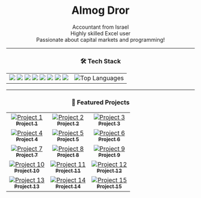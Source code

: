 <!-- Profile Header -->
<h1 align="center">Almog Dror</h1>
<p align="center">
  Accountant from Israel<br>
  Highly skilled Excel user <br>
  Passionate about capital markets and programming!
</p>

---

<!-- Tech Stack Badges -->
<h3 align="center">🛠️ Tech Stack</h3>

<center>

<table>
  <tr>
    <td align="center">
      <img src="https://img.shields.io/badge/-Python-3776AB?logo=python&logoColor=white&style=flat" />
      <img src="https://img.shields.io/badge/-JavaScript-F7DF1E?logo=javascript&logoColor=black&style=flat" />
      <img src="https://img.shields.io/badge/-TypeScript-3178C6?logo=typescript&logoColor=white&style=flat" />
      <img src="https://img.shields.io/badge/-CSharp-239120?logo=csharp&logoColor=white&style=flat" />
      <img src="https://img.shields.io/badge/-Node.js-339933?logo=node.js&logoColor=white&style=flat" />
      <img src="https://img.shields.io/badge/-React-61DAFB?logo=react&logoColor=black&style=flat" />
      <img src="https://img.shields.io/badge/-Next.js-000000?logo=next.js&logoColor=white&style=flat" />
      <img src="https://img.shields.io/badge/-Excel-217346?logo=microsoft-excel&logoColor=white&style=flat" />
    </td>
    <td align="center">
      <img src="https://github-readme-stats.vercel.app/api/top-langs/?username=dalmog123&layout=compact&theme=tokyonight" alt="Top Languages" />
    </td>
  </tr>
</table>

</center>


---

<!-- Projects Grid -->
<h3 align="center">🚀 Featured Projects</h3>
<div align="center">
  <table>
    <tr>
      <td align="center">
        <a href="https://github.com/dalmog123/project1">
          <img src="[https://via.placeholder.com/150](https://private-user-images.githubusercontent.com/166450714/423191851-3407f798-336f-4617-8190-e79c8665520a.png?jwt=eyJhbGciOiJIUzI1NiIsInR5cCI6IkpXVCJ9.eyJpc3MiOiJnaXRodWIuY29tIiwiYXVkIjoicmF3LmdpdGh1YnVzZXJjb250ZW50LmNvbSIsImtleSI6ImtleTUiLCJleHAiOjE3NDIxMDg5MzcsIm5iZiI6MTc0MjEwODYzNywicGF0aCI6Ii8xNjY0NTA3MTQvNDIzMTkxODUxLTM0MDdmNzk4LTMzNmYtNDYxNy04MTkwLWU3OWM4NjY1NTIwYS5wbmc_WC1BbXotQWxnb3JpdGhtPUFXUzQtSE1BQy1TSEEyNTYmWC1BbXotQ3JlZGVudGlhbD1BS0lBVkNPRFlMU0E1M1BRSzRaQSUyRjIwMjUwMzE2JTJGdXMtZWFzdC0xJTJGczMlMkZhd3M0X3JlcXVlc3QmWC1BbXotRGF0ZT0yMDI1MDMxNlQwNzAzNTdaJlgtQW16LUV4cGlyZXM9MzAwJlgtQW16LVNpZ25hdHVyZT02ZDk2MGFmZTQwMmNlOWYwMzhmZDk5ZjJhZDYwNDdkZWVkYmQ2MmUwNGIyODQ2MWI0M2Q3NDc3MzM3MWZmZTEyJlgtQW16LVNpZ25lZEhlYWRlcnM9aG9zdCJ9.CqHzif7TNApvRdInLUXtQGLWw1DaDUXBQ5QLdm6jcO0)" alt="Project 1" /><br>
          <sub><b>Project 1</b></sub>
        </a>
      </td>
      <td align="center">
        <a href="https://github.com/dalmog123/project2">
          <img src="[https://via.placeholder.com/150](https://private-user-images.githubusercontent.com/166450714/423191845-d63a5e79-b50c-4976-84b9-39bda4f6202a.png?jwt=eyJhbGciOiJIUzI1NiIsInR5cCI6IkpXVCJ9.eyJpc3MiOiJnaXRodWIuY29tIiwiYXVkIjoicmF3LmdpdGh1YnVzZXJjb250ZW50LmNvbSIsImtleSI6ImtleTUiLCJleHAiOjE3NDIxMDg5ODQsIm5iZiI6MTc0MjEwODY4NCwicGF0aCI6Ii8xNjY0NTA3MTQvNDIzMTkxODQ1LWQ2M2E1ZTc5LWI1MGMtNDk3Ni04NGI5LTM5YmRhNGY2MjAyYS5wbmc_WC1BbXotQWxnb3JpdGhtPUFXUzQtSE1BQy1TSEEyNTYmWC1BbXotQ3JlZGVudGlhbD1BS0lBVkNPRFlMU0E1M1BRSzRaQSUyRjIwMjUwMzE2JTJGdXMtZWFzdC0xJTJGczMlMkZhd3M0X3JlcXVlc3QmWC1BbXotRGF0ZT0yMDI1MDMxNlQwNzA0NDRaJlgtQW16LUV4cGlyZXM9MzAwJlgtQW16LVNpZ25hdHVyZT0xMTg1ZmM3M2E1NzcyZTZiNWE3ZGJjN2U3NjdhOGZkNDU0OWE3ZDEzZDc1NmJhZDkzZjc1ZTA0Y2UxZWJhODFhJlgtQW16LVNpZ25lZEhlYWRlcnM9aG9zdCJ9.EsNMSVFBFPRQZFRxwJz-1hMHjnOf7QfXck1lObNpg1M)" alt="Project 2" /><br>
          <sub><b>Project 2</b></sub>
        </a>
      </td>
      <td align="center">
        <a href="https://github.com/dalmog123/project3">
          <img src="[https://via.placeholder.com/150](https://private-user-images.githubusercontent.com/166450714/423191841-75bf71cc-c464-49af-8b9f-f486f32c4d05.png?jwt=eyJhbGciOiJIUzI1NiIsInR5cCI6IkpXVCJ9.eyJpc3MiOiJnaXRodWIuY29tIiwiYXVkIjoicmF3LmdpdGh1YnVzZXJjb250ZW50LmNvbSIsImtleSI6ImtleTUiLCJleHAiOjE3NDIxMDkwMDEsIm5iZiI6MTc0MjEwODcwMSwicGF0aCI6Ii8xNjY0NTA3MTQvNDIzMTkxODQxLTc1YmY3MWNjLWM0NjQtNDlhZi04YjlmLWY0ODZmMzJjNGQwNS5wbmc_WC1BbXotQWxnb3JpdGhtPUFXUzQtSE1BQy1TSEEyNTYmWC1BbXotQ3JlZGVudGlhbD1BS0lBVkNPRFlMU0E1M1BRSzRaQSUyRjIwMjUwMzE2JTJGdXMtZWFzdC0xJTJGczMlMkZhd3M0X3JlcXVlc3QmWC1BbXotRGF0ZT0yMDI1MDMxNlQwNzA1MDFaJlgtQW16LUV4cGlyZXM9MzAwJlgtQW16LVNpZ25hdHVyZT02MTY1MTA5NzMxMzY4YjFmNjY2MjZhNDE0YzM3YTNkNWYwNGJlNGRiYjYwOGQxNjE5NmE4ZmQzYTdmZTQ4Y2UzJlgtQW16LVNpZ25lZEhlYWRlcnM9aG9zdCJ9.Sk0zGyarPCDw9bz7QzAdu69nRsFUdLJYfnzIbkN2lF8)" alt="Project 3" /><br>
          <sub><b>Project 3</b></sub>
        </a>
      </td>
    </tr>
    <tr>
      <td align="center">
        <a href="https://github.com/dalmog123/project4">
          <img src="[https://via.placeholder.com/150](https://private-user-images.githubusercontent.com/166450714/423191832-57c86042-df54-46ce-8cd0-bd7bc60662bc.png?jwt=eyJhbGciOiJIUzI1NiIsInR5cCI6IkpXVCJ9.eyJpc3MiOiJnaXRodWIuY29tIiwiYXVkIjoicmF3LmdpdGh1YnVzZXJjb250ZW50LmNvbSIsImtleSI6ImtleTUiLCJleHAiOjE3NDIxMDkwMTAsIm5iZiI6MTc0MjEwODcxMCwicGF0aCI6Ii8xNjY0NTA3MTQvNDIzMTkxODMyLTU3Yzg2MDQyLWRmNTQtNDZjZS04Y2QwLWJkN2JjNjA2NjJiYy5wbmc_WC1BbXotQWxnb3JpdGhtPUFXUzQtSE1BQy1TSEEyNTYmWC1BbXotQ3JlZGVudGlhbD1BS0lBVkNPRFlMU0E1M1BRSzRaQSUyRjIwMjUwMzE2JTJGdXMtZWFzdC0xJTJGczMlMkZhd3M0X3JlcXVlc3QmWC1BbXotRGF0ZT0yMDI1MDMxNlQwNzA1MTBaJlgtQW16LUV4cGlyZXM9MzAwJlgtQW16LVNpZ25hdHVyZT0wODExZTY1MmJlNjMwNGY4YjExMjdiNTIzYTYwN2U2NTQ2NGRmZWQ0NWU5ZDk2NmE0NjFlYzM5NTQyMDVjM2MxJlgtQW16LVNpZ25lZEhlYWRlcnM9aG9zdCJ9.1b9S4TtQwOjT9uRoGHN6yfhQh12nAd7F1-Uv_zr8LOQ)" alt="Project 4" /><br>
          <sub><b>Project 4</b></sub>
        </a>
      </td>
      <td align="center">
        <a href="https://github.com/dalmog123/project5">
          <img src="[https://via.placeholder.com/150](https://private-user-images.githubusercontent.com/166450714/423191814-79c491e9-8d68-4ad8-beee-bd89ea4ea41a.png?jwt=eyJhbGciOiJIUzI1NiIsInR5cCI6IkpXVCJ9.eyJpc3MiOiJnaXRodWIuY29tIiwiYXVkIjoicmF3LmdpdGh1YnVzZXJjb250ZW50LmNvbSIsImtleSI6ImtleTUiLCJleHAiOjE3NDIxMDkwMjAsIm5iZiI6MTc0MjEwODcyMCwicGF0aCI6Ii8xNjY0NTA3MTQvNDIzMTkxODE0LTc5YzQ5MWU5LThkNjgtNGFkOC1iZWVlLWJkODllYTRlYTQxYS5wbmc_WC1BbXotQWxnb3JpdGhtPUFXUzQtSE1BQy1TSEEyNTYmWC1BbXotQ3JlZGVudGlhbD1BS0lBVkNPRFlMU0E1M1BRSzRaQSUyRjIwMjUwMzE2JTJGdXMtZWFzdC0xJTJGczMlMkZhd3M0X3JlcXVlc3QmWC1BbXotRGF0ZT0yMDI1MDMxNlQwNzA1MjBaJlgtQW16LUV4cGlyZXM9MzAwJlgtQW16LVNpZ25hdHVyZT1jNjRmM2EwNWQ5NzI0NWFkM2QwMTc4NjM3NmQ0YzBhZTNmY2MzOGI3NDE4NTQwMWVlZWQ5ODM0MDFjYzE4Y2FlJlgtQW16LVNpZ25lZEhlYWRlcnM9aG9zdCJ9.Wf3n_fQCgAAxN9N1XSxFrOrqCQX4DowF7emC8Q25If0)" alt="Project 5" /><br>
          <sub><b>Project 5</b></sub>
        </a>
      </td>
      <td align="center">
        <a href="https://github.com/dalmog123/project6">
          <img src="[https://via.placeholder.com/150](https://private-user-images.githubusercontent.com/166450714/423191602-72a4d86f-21f5-424f-b9da-dec7b5a6937b.png?jwt=eyJhbGciOiJIUzI1NiIsInR5cCI6IkpXVCJ9.eyJpc3MiOiJnaXRodWIuY29tIiwiYXVkIjoicmF3LmdpdGh1YnVzZXJjb250ZW50LmNvbSIsImtleSI6ImtleTUiLCJleHAiOjE3NDIxMDkwMjksIm5iZiI6MTc0MjEwODcyOSwicGF0aCI6Ii8xNjY0NTA3MTQvNDIzMTkxNjAyLTcyYTRkODZmLTIxZjUtNDI0Zi1iOWRhLWRlYzdiNWE2OTM3Yi5wbmc_WC1BbXotQWxnb3JpdGhtPUFXUzQtSE1BQy1TSEEyNTYmWC1BbXotQ3JlZGVudGlhbD1BS0lBVkNPRFlMU0E1M1BRSzRaQSUyRjIwMjUwMzE2JTJGdXMtZWFzdC0xJTJGczMlMkZhd3M0X3JlcXVlc3QmWC1BbXotRGF0ZT0yMDI1MDMxNlQwNzA1MjlaJlgtQW16LUV4cGlyZXM9MzAwJlgtQW16LVNpZ25hdHVyZT0zODRkNDBlMTdjNjRkMzNhYzMyMDkzOTBjNjkzZTBiZmFlNjM3NDc0YWZkYWVmNzA0YjE3YWQ2MjM1NjkzMjdmJlgtQW16LVNpZ25lZEhlYWRlcnM9aG9zdCJ9.bZoAOwfwHYzVUN6iOiDDkwFz1NUwHQutXXkblINv3rk)" alt="Project 6" /><br>
          <sub><b>Project 6</b></sub>
        </a>
      </td>
    </tr>
    <tr>
      <td align="center">
        <a href="https://github.com/dalmog123/project7">
          <img src="https://via.placeholder.com/150" alt="Project 7" /><br>
          <sub><b>Project 7</b></sub>
        </a>
      </td>
      <td align="center">
        <a href="https://github.com/dalmog123/project8">
          <img src="https://via.placeholder.com/150" alt="Project 8" /><br>
          <sub><b>Project 8</b></sub>
        </a>
      </td>
      <td align="center">
        <a href="https://github.com/dalmog123/project9">
          <img src="https://via.placeholder.com/150" alt="Project 9" /><br>
          <sub><b>Project 9</b></sub>
        </a>
      </td>
    </tr>
    <tr>
      <td align="center">
        <a href="https://github.com/dalmog123/project10">
          <img src="https://via.placeholder.com/150" alt="Project 10" /><br>
          <sub><b>Project 10</b></sub>
        </a>
      </td>
      <td align="center">
        <a href="https://github.com/dalmog123/project11">
          <img src="https://via.placeholder.com/150" alt="Project 11" /><br>
          <sub><b>Project 11</b></sub>
        </a>
      </td>
      <td align="center">
        <a href="https://github.com/dalmog123/project12">
          <img src="https://via.placeholder.com/150" alt="Project 12" /><br>
          <sub><b>Project 12</b></sub>
        </a>
      </td>
    </tr>
    <tr>
      <td align="center">
        <a href="https://github.com/dalmog123/project13">
          <img src="https://via.placeholder.com/150" alt="Project 13" /><br>
          <sub><b>Project 13</b></sub>
        </a>
      </td>
      <td align="center">
        <a href="https://github.com/dalmog123/project14">
          <img src="https://via.placeholder.com/150" alt="Project 14" /><br>
          <sub><b>Project 14</b></sub>
        </a>
      </td>
      <td align="center">
        <a href="https://github.com/dalmog123/project15">
          <img src="https://via.placeholder.com/150" alt="Project 15" /><br>
          <sub><b>Project 15</b></sub>
        </a>
      </td>
    </tr>
  </table>
</div>
